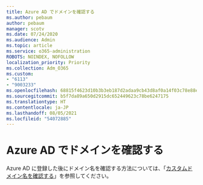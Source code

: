 ```yaml
---
title: Azure AD でドメインを確認する
ms.author: pebaum
author: pebaum
manager: scotv
ms.date: 07/24/2020
ms.audience: Admin
ms.topic: article
ms.service: o365-administration
ROBOTS: NOINDEX, NOFOLLOW
localization_priority: Priority
ms.collection: Adm_O365
ms.custom:
- "6113"
- "9003233"
ms.openlocfilehash: 68815f4623d10b3b3eb187d2adaa9cb43d8af0a14f03c78e88ef6ebb52ed586d
ms.sourcegitcommit: b5f7da89a650d2915dc652449623c78be6247175
ms.translationtype: HT
ms.contentlocale: ja-JP
ms.lasthandoff: 08/05/2021
ms.locfileid: "54072885"
---
```

# <a name="verify-your-domain-in-azure-ad"></a>Azure AD でドメインを確認する

Azure AD に登録した後にドメイン名を確認する方法については、「[カスタムドメイン名を確認する](https://docs.microsoft.com/azure/active-directory/fundamentals/add-custom-domain#verify-your-custom-domain-name)」を参照してください。

